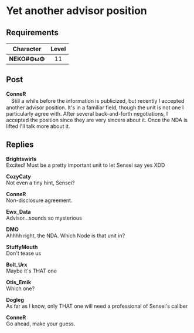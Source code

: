 # Yet another advisor position
## Requirements
| Character  |Level|
|------------|:---:|
|**NEKO#ΦωΦ**| 11  |

## Post
**ConneR**<br>
　Still a while before the information is publicized, but recently I accepted another advisor position. It's in a familiar field, though the unit is not one I particularly agree with. After several back-and-forth negotiations, I accepted the position since they are very sincere about it. Once the NDA is lifted I'll talk more about it. 
## Replies
**Brightswirls**<br>
Excited! Must be a pretty important unit to let Sensei say yes XDD

**CozyCaty**<br>
Not even a tiny hint, Sensei?

**ConneR**<br>
Non-disclosure agreement.

**Ewx_Data**<br>
Advisor...sounds so mysterious

**DMO**<br>
Ahhhh right, the NDA. Which Node is that unit in?

**StuffyMouth**<br>
Don't tease us

**Bolt_Urx**<br>
Maybe it's THAT one

**Otis_Emik**<br>
Which one?

**Dogleg**<br>
As far as I know, only THAT one will need a professional of Sensei's caliber

**ConneR**<br>
Go ahead, make your guess. 

